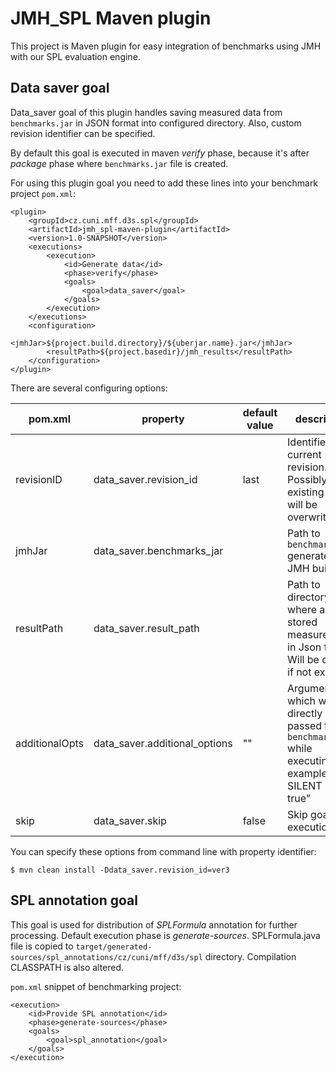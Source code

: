 # JMH_SPL Maven plugin

This project is Maven plugin for easy integration of benchmarks using JMH with our SPL evaluation engine.


## Data saver goal

Data_saver goal of this plugin handles saving measured data from `benchmarks.jar` in JSON format into configured directory. Also, custom revision identifier can be specified.

By default this goal is executed in maven _verify_ phase, because it's after _package_ phase where `benchmarks.jar` file is created.

For using this plugin goal you need to add these lines into your benchmark project `pom.xml`:

```{.xml}
<plugin>
    <groupId>cz.cuni.mff.d3s.spl</groupId>
    <artifactId>jmh_spl-maven-plugin</artifactId>
    <version>1.0-SNAPSHOT</version>
    <executions>
        <execution>
            <id>Generate data</id>
            <phase>verify</phase>
            <goals>
                <goal>data_saver</goal>
            </goals>
        </execution>
    </executions>
    <configuration>
        <jmhJar>${project.build.directory}/${uberjar.name}.jar</jmhJar>
        <resultPath>${project.basedir}/jmh_results</resultPath>
    </configuration>
</plugin>
```

There are several configuring options:

| pom.xml | property | default value | description |
| --- | --- | --- | --- |
| revisionID | data_saver.revision_id | last | Identifier of current revision. Possibly existing data will be overwriten. |
| jmhJar | data_saver.benchmarks_jar | | Path to `benchmarks.jar` generated by JMH build. |
| resultPath | data_saver.result_path | | Path to directory, where are stored measured data in Json format. Will be created if not exists. |
| additionalOpts | data_saver.additional_options | "" | Arguments which will be directly passed to `benchmarks.jar` while executing. For example "-v SILENT -foe true" |
| skip | data_saver.skip | false | Skip goal execution. |

You can specify these options from command line with property identifier:

```{.sh}
$ mvn clean install -Ddata_saver.revision_id=ver3
```


## SPL annotation goal

This goal is used for distribution of _SPLFormula_ annotation for further processing. Default execution phase is _generate-sources_. SPLFormula.java file is copied to `target/generated-sources/spl_annotations/cz/cuni/mff/d3s/spl` directory. Compilation CLASSPATH is also altered.

`pom.xml` snippet of benchmarking project:

```{.xml}
<execution>
    <id>Provide SPL annotation</id>
    <phase>generate-sources</phase>
    <goals>
        <goal>spl_annotation</goal>
    </goals>
</execution>
```

